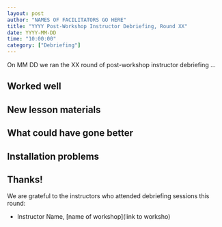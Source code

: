 ```yaml
---
layout: post
author: "NAMES OF FACILITATORS GO HERE"
title: "YYYY Post-Workshop Instructor Debriefing, Round XX"
date: YYYY-MM-DD
time: "10:00:00"
category: ["Debriefing"]
---
```


On MM DD we ran the XX round of post-workshop instructor debriefing ...

## Worked well

<!--
If something new worked well,
for example use two projectors,
describe it here.
-->
 
## New lesson materials

<!--
If someone used a new lesson
or made some awesome change to an existing lesson
briefly descibe it here and provide approapriate links.
-->

## What could have gone better
<!--
If something went wrong,
either with a particular lesson or during the workshop in general
it should goes here.
-->

## Installation problems

<!--
New installation problems should be mentioned here.
If only the usual installation problem was reported,
for example someone with old version of OS X,
this section can be omitted
-->

## Thanks!

We are grateful to the instructors who attended debriefing sessions this round:

-   Instructor Name, [name of workshop](link to worksho)
